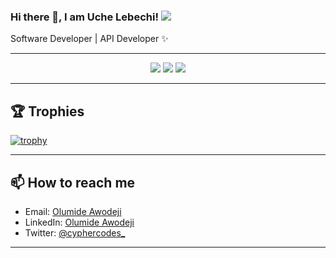 ### Hi there 👋, I am Uche Lebechi! ![](https://pbs.twimg.com/profile_banners/860357608552763393/1593430830/1500x500)

Software Developer | API Developer ✨

<hr>

<p align="center">
  <img src ="https://github-readme-stats.vercel.app/api?username=leonard-czar&show_icons=true&count_private=true&theme=darcula&hide_border=true&hide=issues,contribs&bg_color=00000000">
  <img src ="https://github-readme-stats.vercel.app/api/top-langs/?username=leonard-czar&layout=compact&hide_border=true&theme=darcula&bg_color=00000000&langs_count=6">
  <img src ="https://github-readme-streak-stats.herokuapp.com?user=leonard-czar&theme=darcula&hide_border=true&background=FFFFFF00">
</p>

<hr>

## 🏆 Trophies

[![trophy](https://github-profile-trophy.vercel.app/?username=leonard-czar&theme=onedark&margin-w=15&margin-h=15)](https://www.buymeacoffee.com/pantani)

<hr>

## 📫 How to reach me

- Email: [Olumide Awodeji](mailto:lebechiuchey@gmail.com)
- LinkedIn: [Olumide Awodeji](https://www.linkedin.com/in/uche-lebechi-1a2025170/)
- Twitter: [@cyphercodes_](https://x.com/leonard-czar)

<hr>


